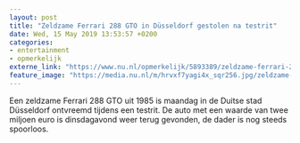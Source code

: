 ```yaml
---
layout: post
title: "Zeldzame Ferrari 288 GTO in Düsseldorf gestolen na testrit"
date: Wed, 15 May 2019 13:53:57 +0200
categories: 
- entertainment 
- opmerkelijk 
externe_link: "https://www.nu.nl/opmerkelijk/5893389/zeldzame-ferrari-288-gto-in-dusseldorf-gestolen-na-testrit.html"
feature_image: "https://media.nu.nl/m/hrvxf7yagi4x_sqr256.jpg/zeldzame-ferrari-288-gto-in-dusseldorf-gestolen-na-testrit.jpg"
---
```


Een zeldzame Ferrari 288 GTO uit 1985 is maandag in de Duitse stad Düsseldorf ontvreemd tijdens een testrit. De auto met een waarde van twee miljoen euro is dinsdagavond weer terug gevonden, de dader is nog steeds spoorloos.
